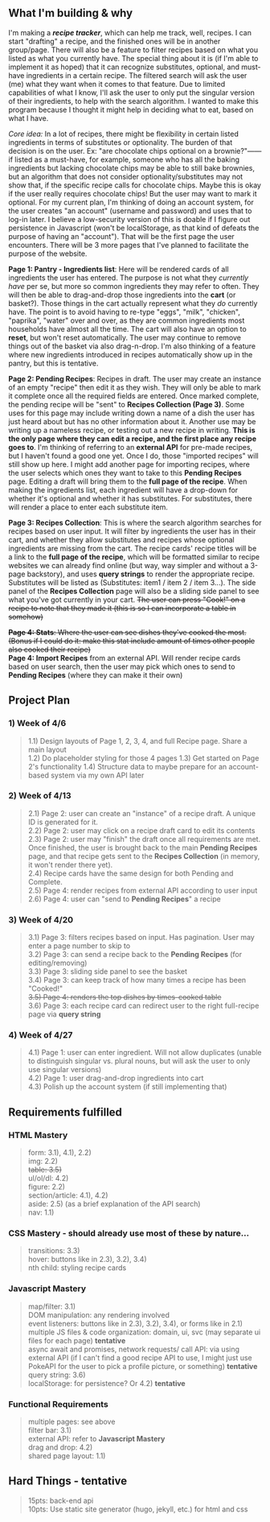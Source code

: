 ## What I'm building & why  
I'm making a ***recipe tracker***, which can help me track, well, recipes. I can start "drafting" a recipe, and the finished ones will be in another group/page. There will also be a feature to filter recipes based on what you listed as what you currently have. The special thing about it is (if I'm able to implement it as hoped) that it can recognize substitutes, optional, and must-have ingredients in a certain recipe. The filtered search will ask the user (me) what they want when it comes to that feature. Due to limited capabilities of what I know, I'll ask the user to only put the singular version of their ingredients, to help with the search algorithm. I wanted to make this program because I thought it might help in deciding what to eat, based on what I have.  

*Core idea:* In a lot of recipes, there might be flexibility in certain listed ingredients in terms of substitutes or optionality. The burden of that decision is on the user. Ex: "are chocolate chips optional on a brownie?"—— if listed as a must-have, for example, someone who has all the baking ingredients but lacking chocolate chips may be able to still bake brownies, but an algorithm that does not consider optionality/substitutes may not show that, if the specific recipe calls for chocolate chips. Maybe this is okay if the user really requires chocolate chips! But the user may want to mark it optional. For my current plan, I'm thinking of doing an account system, for the user creates "an account" (username and password) and uses that to log-in later. I believe a low-security version of this is doable if I figure out persistence in Javascript (won't be localStorage, as that kind of defeats the purpose of having an "account"). That will be the first page the user encounters. There will be 3 more pages that I've planned to facilitate the purpose of the website.  

**Page 1: Pantry - Ingredients list**: Here will be rendered cards of all ingredients the user has entered. The purpose is not what they *currently have* per se, but more so common ingredients they may refer to often. They will then be able to drag-and-drop those ingredients into the **cart** (or basket?). Those things in the cart actually represent what they *do* currently have. The point is to avoid having to re-type "eggs", "milk", "chicken", "paprika", "water" over and over, as they are common ingredients most households have almost all the time. The cart will also have an option to **reset**, but won't reset automatically. The user may continue to remove things out of the basket via also drag-n-drop. I'm also thinking of a feature where new ingredients introduced in recipes automatically show up in the pantry, but this is tentative.  

**Page 2: Pending Recipes**: Recipes in draft. The user may create an instance of an empty "recipe" then edit it as they wish. They will only be able to mark it complete once all the required fields are entered. Once marked complete, the pending recipe will be "sent" to **Recipes Collection (Page 3)**. Some uses for this page may include writing down a name of a dish the user has just heard about but has no other information about it. Another use may be writing up a nameless recipe, or testing out a new recipe in writing. **This is the only page where they can edit a recipe, and the first place any recipe goes to**. I'm thinking of referring to an **external API** for pre-made recipes, but I haven't found a good one yet. Once I do, those "imported recipes" will still show up here. I might add another page for importing recipes, where the user selects which ones they want to take to this **Pending Recipes** page. Editing a draft will bring them to the **full page of the recipe**. When making the ingredients list, each ingredient will have a drop-down for whether it's optional and whether it has substitutes. For substitutes, there will render a place to enter each substitute item.  

**Page 3: Recipes Collection**: This is where the search algorithm searches for recipes based on user input. It will filter by ingredients the user has in their cart, and whether they allow substitutes and recipes whose optional ingredients are missing from the cart. The recipe cards' recipe titles will be a link to the **full page of the recipe**, which will be formatted similar to recipe websites we can already find online (but way, way simpler and without a 3-page backstory), and uses **query strings** to render the appropriate recipe. Substitutes will be listed as (Substitutes: item1 / item 2 / item 3...). The side panel of the **Recipes Collection** page will also be a sliding side panel to see what you've got currently in your cart. ~~The user can press "Cook!" on a recipe to note that they made it (this is so I can incorporate a table in somehow)~~  

~~**Page 4: Stats**: Where the user can see dishes they've cooked the most. (Bonus if I could do it: make this stat include amount of times other people also cooked their recipe)~~  
**Page 4: Import Recipes** from an external API. Will render recipe cards based on user search, then the user may pick which ones to send to **Pending Recipes** (where they can make it their own)

## Project Plan
### 1) Week of 4/6  
> 1.1) Design layouts of Page 1, 2, 3, 4, and full Recipe page. Share a main layout  
> 1.2) Do placeholder styling for those 4 pages
> 1.3) Get started on Page 2's functionality
> 1.4) Structure data to maybe prepare for an account-based system via my own API later  
### 2) Week of 4/13
> 2.1) Page 2: user can create an "instance" of a recipe draft. A unique ID is generated for it.  
> 2.2) Page 2: user may click on a recipe draft card to edit its contents  
> 2.3) Page 2: user may "finish" the draft once all requirements are met. Once finished, the user is brought back to the main **Pending Recipes** page, and that recipe gets sent to the **Recipes Collection** (in memory, it won't render there yet).  
> 2.4) Recipe cards have the same design for both Pending and Complete.  
> 2.5) Page 4: render recipes from external API according to user input
> 2.6) Page 4: user can "send to **Pending Recipes**" a recipe
### 3) Week of 4/20
> 3.1) Page 3: filters recipes based on input. Has pagination. User may enter a page number to skip to  
> 3.2) Page 3: can send a recipe back to the **Pending Recipes** (for editing/removing)  
> 3.3) Page 3: sliding side panel to see the basket  
> 3.4) Page 3: can keep track of how many times a recipe has been "Cooked!"  
> ~~3.5) Page 4: renders the top dishes by times-cooked table~~  
> 3.6) Page 3: each recipe card can redirect user to the right full-recipe page via **query string**  
### 4) Week of 4/27  
> 4.1) Page 1: user can enter ingredient. Will not allow duplicates (unable to distinguish singular vs. plural nouns, but will ask the user to only use singular versions)  
> 4.2) Page 1: user drag-and-drop ingredients into cart  
> 4.3) Polish up the account system (if still implementing that)  

## Requirements fulfilled  
### HTML Mastery  
> form: 3.1), 4.1), 2.2)  
> img: 2.2)  
> ~~table: 3.5)~~  
> ul/ol/dl: 4.2)  
> figure: 2.2)  
> section/article: 4.1), 4.2)  
> aside: 2.5) (as a brief explanation of the API search)  
> nav: 1.1)  

### CSS Mastery - should already use most of these by nature...  
> transitions: 3.3)  
> hover: buttons like in 2.3), 3.2), 3.4)  
> nth child: styling recipe cards  

### Javascript Mastery  
> map/filter: 3.1)  
> DOM manipulation: any rendering involved  
> event listeners: buttons like in 2.3), 3.2), 3.4), or forms like in 2.1)  
> multiple JS files & code organization: domain, ui, svc (may separate ui files for each page) **tentative**  
> async await and promises, network requests/ call API: via using external API (if I can't find a good recipe API to use, I might just use PokeAPI for the user to pick a profile picture, or something) **tentative**  
> query string: 3.6)  
> localStorage: for persistence? Or 4.2) **tentative**  

### Functional Requirements  
> multiple pages: see above  
> filter bar: 3.1)  
> external API: refer to **Javascript Mastery**  
> drag and drop: 4.2)  
> shared page layout: 1.1)  

## Hard Things - tentative  
> 15pts: back-end api  
> 10pts: Use static site generator (hugo, jekyll, etc.) for html and css

